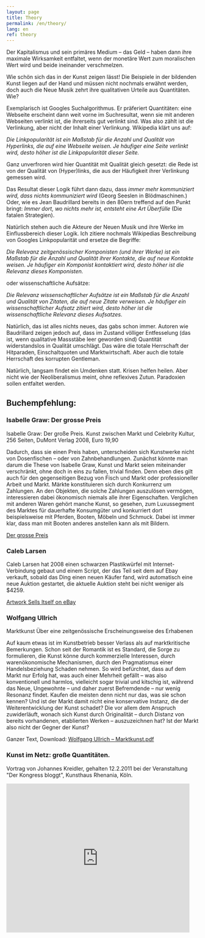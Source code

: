 ```yaml
---
layout: page
title: Theory
permalink: /en/theory/
lang: en
ref: theory
---
```

Der Kapitalismus und sein primäres Medium – das Geld – haben dann ihre maximale Wirksamkeit entfaltet, wenn der monetäre Wert zum moralischen Wert wird und beide ineinander verschmelzen.

Wie schön sich das in der Kunst zeigen lässt! Die Beispiele in der bildenden Kunst liegen auf der Hand und müssen nicht nochmals erwähnt werden, doch auch die Neue Musik zehrt ihre qualitativen Urteile aus Quantitäten. Wie?

Exemplarisch ist Googles Suchalgorithmus. Er präferiert Quantitäten: eine Webseite erscheint dann weit vorne im Suchresultat, wenn sie mit anderen Webseiten verlinkt ist, die ihrerseits gut verlinkt sind. Was also zählt ist die Verlinkung, aber nicht der Inhalt einer Verlinkung. Wikipedia klärt uns auf:

*Die Linkpopularität ist ein Maßstab für die Anzahl und Qualität von Hyperlinks, die auf eine Webseite weisen. Je häufiger eine Seite verlinkt wird, desto höher ist die Linkpopularität dieser Seite.*

Ganz unverfroren wird hier Quantität mit Qualität gleich gesetzt: die Rede ist von der Qualität von (Hyper)links, die aus der Häufigkeit ihrer Verlinkung gemessen wird.

Das Resultat dieser Logik führt dann dazu, dass *immer mehr kommuniziert wird, dass nichts kommuniziert wird* (Georg Seeslen in Blödmaschinen.) Oder, wie es Jean Baudrillard bereits in den 80ern treffend auf den Punkt bringt: *Immer dort, wo nichts mehr ist, entsteht eine Art Überfülle* (Die fatalen Strategien).

Natürlich stehen auch die Akteure der Neuen Musik und ihre Werke im Einflussbereich dieser Logik. Ich zitiere nochmals Wikipedias Beschreibung von Googles Linkpopularität und ersetze die Begriffe:

*Die Relevanz zeitgenössischer Komponisten (und ihrer Werke) ist ein Maßstab für die Anzahl und Qualität ihrer Kontakte, die auf neue Kontakte weisen. Je häufiger ein Komponist kontaktiert wird, desto höher ist die Relevanz dieses Komponisten.*

oder wissenschaftliche Aufsätze:

*Die Relevanz wissenschaftlicher Aufsätze ist ein Maßstab für die Anzahl und Qualität von Zitaten, die auf neue Zitate verweisen. Je häufiger ein wissenschaftlicher Aufsatz zitiert wird, desto höher ist die wissenschaftliche Relevanz dieses Aufsatzes.*

Natürlich, das ist alles nichts neues, das gabs schon immer. Autoren wie Baudrillard zeigen jedoch auf, dass im Zustand völliger Entfesselung (das ist, wenn qualitative Massstäbe leer geworden sind) Quantität widerstandslos in Qualität umschlägt. Das wäre die totale Herrschaft der Hitparaden, Einschaltquoten und Marktwirtschaft. Aber auch die totale Herrschaft des korrupten Gentleman.

Natürlich, langsam findet ein Umdenken statt. Krisen helfen heilen. Aber nicht wie der Neoliberalismus meint, ohne reflexives Zutun. Paradoxien sollen entfaltet werden.

## Buchempfehlung:

### Isabelle Graw: Der grosse Preis

Isabelle Graw: Der große Preis. Kunst zwischen Markt und Celebrity Kultur, 256 Seiten, DuMont Verlag 2008, Euro 19,90

Dadurch, dass sie einen Preis haben, unterscheiden sich Kunstwerke nicht von Dosenfischen – oder von Zahnbehandlungen. Zunächst könnte man darum die These von Isabelle Graw, Kunst und Markt seien miteinander verschränkt, ohne doch in eins zu fallen, trivial finden. Denn eben dies gilt auch für den gegenseitigen Bezug von Fisch und Markt oder professioneller Arbeit und Markt. Märkte konstituieren sich durch Konkurrenz um Zahlungen. An den Objekten, die solche Zahlungen auszulösen vermögen, interessieren dabei ökonomisch niemals alle ihrer Eigenschaften. Verglichen mit anderen Waren gehört manche Kunst, so gesehen, zum Luxussegment des Marktes für dauerhafte Konsumgüter und konkurriert dort beispielsweise mit Pferden, Booten, Möbeln und Schmuck. Dabei ist immer klar, dass man mit Booten anderes anstellen kann als mit Bildern.

[Der grosse Preis](http://www.dumont-buchverlag.de/buch/graw-der-grosse-preis-9783832190071/)

### Caleb Larsen
Caleb Larsen hat 2008 einen schwarzen Plastikwürfel mit Internet-Verbindung gebaut und einem Script, der das Teil seit dem auf Ebay verkauft, sobald das Ding einen neuen Käufer fand, wird automatisch eine neue Auktion gestartet, die aktuelle Auktion steht bei nicht weniger als $4259.

[Artwork Sells Itself on eBay](http://www.crackajack.de/2010/01/25/artwork-sells-itself-on-ebay/)

### Wolfgang Ullrich

Marktkunst 
Über eine zeitgenössische Erscheinungsweise des Erhabenen

Auf kaum etwas ist im Kunstbetrieb besser Verlass als auf marktkritische Bemerkungen.
Schon seit der Romantik ist es Standard, die Sorge zu formulieren, die Kunst könne durch
kommerzielle Interessen, durch warenökonomische Mechanismen, durch den Pragmatismus
einer Handelsbeziehung Schaden nehmen. So wird befürchtet, dass auf dem Markt nur Erfolg
hat, was auch einer Mehrheit gefällt – was also konventionell und harmlos, vielleicht sogar
trivial und kitschig ist, während das Neue, Ungewohnte – und daher zuerst Befremdende –
nur wenig Resonanz findet. Kaufen die meisten denn nicht nur das, was sie schon kennen?
Und ist der Markt damit nicht eine konservative Instanz, die der Weiterentwicklung der Kunst
schadet? Die vor allem dem Anspruch zuwiderläuft, wonach sich Kunst durch Originalität –
durch Distanz von bereits vorhandenen, etablierten Werken – auszuzeichnen hat? Ist der
Markt also nicht der Gegner der Kunst?

Ganzer Text, Download: [Wolfgang Ullrich – Marktkunst.pdf](/assets/pdf/marktkunst.pdf)

### Kunst im Netz: große Quantitäten. 
Vortrag von Johannes Kreidler, gehalten 12.2.2011 bei der Veranstaltung "Der Kongress bloggt", Kunsthaus Rhenania, Köln.
<div class="videoWrapper">
	<iframe width="480" height="390" src="http://www.youtube.com/embed/ySu-Au0SF_M" frameborder="0" allowfullscreen=""></iframe>
</div>
